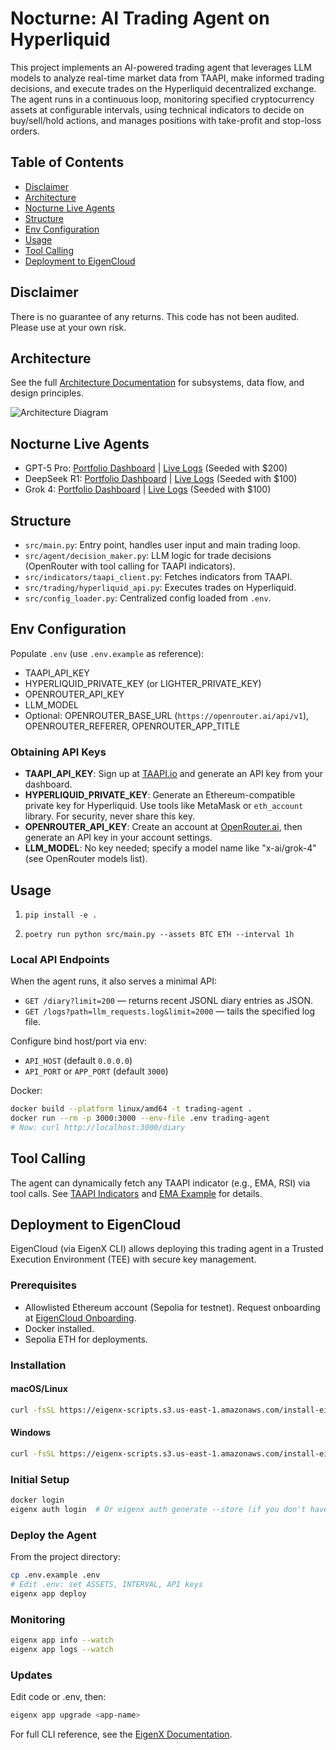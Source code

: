 # Nocturne: AI Trading Agent on Hyperliquid

This project implements an AI-powered trading agent that leverages LLM models to analyze real-time market data from TAAPI, make informed trading decisions, and execute trades on the Hyperliquid decentralized exchange. The agent runs in a continuous loop, monitoring specified cryptocurrency assets at configurable intervals, using technical indicators to decide on buy/sell/hold actions, and manages positions with take-profit and stop-loss orders.

## Table of Contents

- [Disclaimer](#disclaimer)
- [Architecture](#architecture)
- [Nocturne Live Agents](#nocturne-live-agents)
- [Structure](#structure)
- [Env Configuration](#env-configuration)
- [Usage](#usage)
- [Tool Calling](#tool-calling)
- [Deployment to EigenCloud](#deployment-to-eigencloud)

## Disclaimer

There is no guarantee of any returns. This code has not been audited. Please use at your own risk.

## Architecture

See the full [Architecture Documentation](docs/ARCHITECTURE.md) for subsystems, data flow, and design principles.

![Architecture Diagram](docs/architecture.png)

## Nocturne Live Agents 

- GPT-5 Pro: [Portfolio Dashboard](https://hypurrscan.io/address/0xa049db4b3dfcb25c3092891010a629d987d26113) | [Live Logs](https://35.190.43.182/logs/0xC0BE8E55f469c1a04c0F6d04356828C5793d8a9D) (Seeded with $200)
- DeepSeek R1: [Portfolio Dashboard](https://hypurrscan.io/address/0xa663c80d86fd7c045d9927bb6344d7a5827d31db) | [Live Logs](https://35.190.43.182/logs/0x4da68B78ef40D12f378b8498120f2F5A910Af1aD) (Seeded with $100)
- Grok 4: [Portfolio Dashboard](https://hypurrscan.io/address/0x3c71f3cf324d0133558c81d42543115ef1a2be79) | [Live Logs](https://35.190.43.182/logs/0xe6a9f97f99847215ea5813812508e9354a22A2e0) (Seeded with $100)

## Structure
- `src/main.py`: Entry point, handles user input and main trading loop.
- `src/agent/decision_maker.py`: LLM logic for trade decisions (OpenRouter with tool calling for TAAPI indicators).
- `src/indicators/taapi_client.py`: Fetches indicators from TAAPI.
- `src/trading/hyperliquid_api.py`: Executes trades on Hyperliquid.
- `src/config_loader.py`: Centralized config loaded from `.env`.

## Env Configuration
Populate `.env` (use `.env.example` as reference):
- TAAPI_API_KEY
- HYPERLIQUID_PRIVATE_KEY (or LIGHTER_PRIVATE_KEY)
- OPENROUTER_API_KEY
- LLM_MODEL 
- Optional: OPENROUTER_BASE_URL (`https://openrouter.ai/api/v1`), OPENROUTER_REFERER, OPENROUTER_APP_TITLE

### Obtaining API Keys
- **TAAPI_API_KEY**: Sign up at [TAAPI.io](https://taapi.io/) and generate an API key from your dashboard.
- **HYPERLIQUID_PRIVATE_KEY**: Generate an Ethereum-compatible private key for Hyperliquid. Use tools like MetaMask or `eth_account` library. For security, never share this key.
- **OPENROUTER_API_KEY**: Create an account at [OpenRouter.ai](https://openrouter.ai/), then generate an API key in your account settings.
- **LLM_MODEL**: No key needed; specify a model name like "x-ai/grok-4" (see OpenRouter models list).

## Usage
1. `pip install -e .`

2. `poetry run python src/main.py --assets BTC ETH --interval 1h`

### Local API Endpoints
When the agent runs, it also serves a minimal API:
- `GET /diary?limit=200` — returns recent JSONL diary entries as JSON.
- `GET /logs?path=llm_requests.log&limit=2000` — tails the specified log file.

Configure bind host/port via env:
- `API_HOST` (default `0.0.0.0`)
- `API_PORT` or `APP_PORT` (default `3000`)

Docker:
```bash
docker build --platform linux/amd64 -t trading-agent .
docker run --rm -p 3000:3000 --env-file .env trading-agent
# Now: curl http://localhost:3000/diary
```

## Tool Calling
The agent can dynamically fetch any TAAPI indicator (e.g., EMA, RSI) via tool calls. See [TAAPI Indicators](https://taapi.io/indicators/) and [EMA Example](https://taapi.io/indicators/exponential-moving-average/) for details.

## Deployment to EigenCloud

EigenCloud (via EigenX CLI) allows deploying this trading agent in a Trusted Execution Environment (TEE) with secure key management.

### Prerequisites
- Allowlisted Ethereum account (Sepolia for testnet). Request onboarding at [EigenCloud Onboarding](https://onboarding.eigencloud.xyz).
- Docker installed.
- Sepolia ETH for deployments.

### Installation
#### macOS/Linux
```bash
curl -fsSL https://eigenx-scripts.s3.us-east-1.amazonaws.com/install-eigenx.sh | bash
```

#### Windows
```bash
curl -fsSL https://eigenx-scripts.s3.us-east-1.amazonaws.com/install-eigenx.ps1 | powershell -
```

### Initial Setup
```bash
docker login
eigenx auth login  # Or eigenx auth generate --store (if you don't have a eth account, keep this account separate from your trading account)
```

### Deploy the Agent
From the project directory:
```bash
cp .env.example .env
# Edit .env: set ASSETS, INTERVAL, API keys
eigenx app deploy
```

### Monitoring
```bash
eigenx app info --watch
eigenx app logs --watch
```

### Updates
Edit code or .env, then:
```bash
eigenx app upgrade <app-name>
```

For full CLI reference, see the [EigenX Documentation](https://github.com/Layr-Labs/eigenx-cli).
